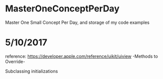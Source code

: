 # MasterOneConceptPerDay



Master One Small Concept Per Day, and storage of my code examples


# 5/10/2017

reference: https://developer.apple.com/reference/uikit/uiview   -Methods to Override-

Subclassing initializations




